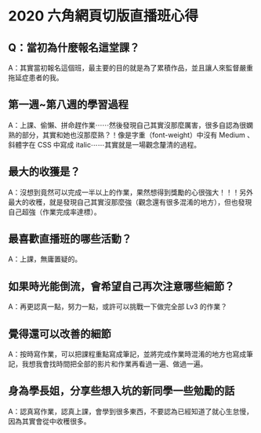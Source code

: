 # 2020 六角網頁切版直播班心得

## Q：當初為什麼報名這堂課？

A：其實當初報名這個班，最主要的目的就是為了累積作品，並且讓人來監督嚴重拖延症患者的我。

## 第一週~第八週的學習過程

A：上課、偷懶、拼命趕作業⋯⋯然後發現自己其實沒那麼厲害，很多自認為很嫻熟的部分，其實和她也沒那麼熟？！像是字重（font-weight）中沒有 Medium 、斜體字在 CSS 中寫成 italic⋯⋯其實就是一場觀念釐清的過程。

## 最大的收獲是？

A：沒想到竟然可以完成一半以上的作業，果然想得到獎勵的心很強大！！！另外最大的收穫，就是發現自己其實沒那麼強（觀念還有很多混淆的地方），但也發現自己超強（作業完成率達標）。

## 最喜歡直播班的哪些活動？

A：上課，無庸置疑的。

## 如果時光能倒流，會希望自己再次注意哪些細節？

A：再更認真一點，努力一點，或許可以挑戰一下做完全部 Lv3 的作業？

## 覺得還可以改善的細節

A：按時寫作業，可以把課程重點寫成筆記，並將完成作業時混淆的地方也寫成筆記，我想我會找時間把全部的影片和作業再看過一遍、做過一遍。

## 身為學長姐，分享些想入坑的新同學一些勉勵的話

A：認真寫作業，認真上課，會學到很多東西，不要認為已經知道了就心生怠慢，因為其實會從中收穫很多。
